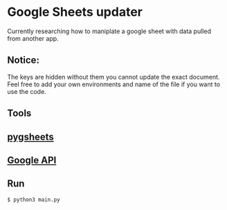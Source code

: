 # Google Sheets updater
Currently researching how to maniplate a google sheet with data pulled from another app.

## Notice:
The keys are hidden without them you cannot update the exact document.
Feel free to add your own environments and name of the file if you want to use the code.


## Tools
[pygsheets](https://pygsheets.readthedocs.io/en/stable/)
---
[Google API](https://cloud.google.com/apis/docs/getting-started)
---

## Run
```bash
$ python3 main.py
```